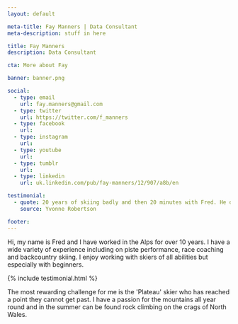 ```yaml
---
layout: default

meta-title: Fay Manners | Data Consultant
meta-description: stuff in here

title: Fay Manners
description: Data Consultant

cta: More about Fay

banner: banner.png

social:
  - type: email
    url: fay.manners@gmail.com
  - type: twitter
    url: https://twitter.com/f_manners
  - type: facebook
    url: 
  - type: instagram
    url:
  - type: youtube
    url:
  - type: tumblr
    url: 
  - type: linkedin
    url: uk.linkedin.com/pub/fay-manners/12/907/a8b/en

testimonial:
  - quote: 20 years of skiing badly and then 20 minutes with Fred. He deconstructed my skiing and gave me the key to perfect performance. Now I just need lots of perfect practice!
    source: Yvonne Robertson

footer:
---
```


Hi, my name is Fred and I have worked in the Alps for over 10 years. I have a wide variety of experience including on piste performance, race coaching and backcountry skiing. I enjoy working with skiers of all abilities but especially with beginners.

{% include testimonial.html %}

The most rewarding challenge for me is the 'Plateau' skier who has reached a point they cannot get past. I have a passion for the mountains all year round and in the summer can be found rock climbing on the crags of North Wales.
